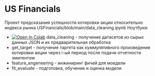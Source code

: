 # US Financials

Проект предсказания успешности котировки акции относительно индекса рынка
USFinancials/blob/main/data_cleaning.ipynb
Ноутбуки:
- [![Open In Colab](https://colab.research.google.com/assets/colab-badge.svg)](https://colab.research.google.com/github/DmitriyKhodykin/USFinancials/blob/main/data_cleaning.ipynb) data_cleaning - получение датасетов из сырых данных JSON и их предварительная обработка
- get_target - получение таргета как куммулятивного произведения котировки акции через i-ый период после подачи отчетности эмитентом
- feature_engeneering - инжиниринг фичей для моедели
- fit_evaluate - подготовка, обучение и оценка модели
